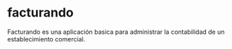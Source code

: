 facturando
==========

Facturando es una aplicación basica para administrar la contabilidad de un establecimiento comercial.